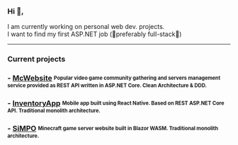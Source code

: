###  <p>Hi :raised_hands:,
I am currently working on personal web dev. projects. <br/>I want to find my first ASP.NET job (:sparkling_heart:preferably full-stack:sparkling_heart:)</p>

<hr/>

### Current projects
  ### - <a href=https://github.com/KonradBralewski/McWebsite>McWebsite<a/> <sub><sup>Popular video game community gathering and servers management service provided as REST API written in ASP.NET Core. Clean Architecture & DDD.</sup></sub>
  ### - <a href=https://github.com/KonradBralewski/InventoryApp>InventoryApp<a/> <sub><sup>Mobile app built using React Native. Based on REST ASP.NET Core API. Traditional monolith architecture.</sup></sub>
  ### - <a href=https://github.com/KonradBralewski/SiMPO>SiMPO<a/> <sub><sup>Minecraft game server website built in Blazor WASM. Traditional monolith architecture.</sup></sub>
